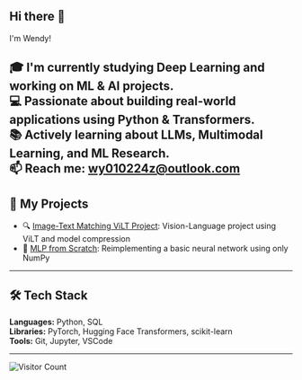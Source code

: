 ## Hi there 👋

 I'm Wendy!

🎓 I'm currently studying **Deep Learning** and working on ML & AI projects.  
💻 Passionate about building real-world applications using Python & Transformers.  
📚 Actively learning about LLMs, Multimodal Learning, and ML Research.  
📫 Reach me: wy010224z@outlook.com
---

## 🔧 My Projects

- 🔍 [Image-Text Matching ViLT Project](#): Vision-Language project using ViLT and model compression
- 🧠 [MLP from Scratch](#): Reimplementing a basic neural network using only NumPy

---

## 🛠️ Tech Stack

**Languages:** Python, SQL  
**Libraries:** PyTorch, Hugging Face Transformers, scikit-learn  
**Tools:** Git, Jupyter, VSCode  

---

![Visitor Count](https://count.getloli.com/get/@Wendy620?theme=rule34)

